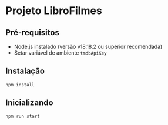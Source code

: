 # Projeto LibroFilmes

## Pré-requisitos
- Node.js instalado (versão v18.18.2 ou superior recomendada)
- Setar variável de ambiente `tmdbApiKey`

## Instalação
```
npm install
```

## Inicializando
```
npm run start
```
